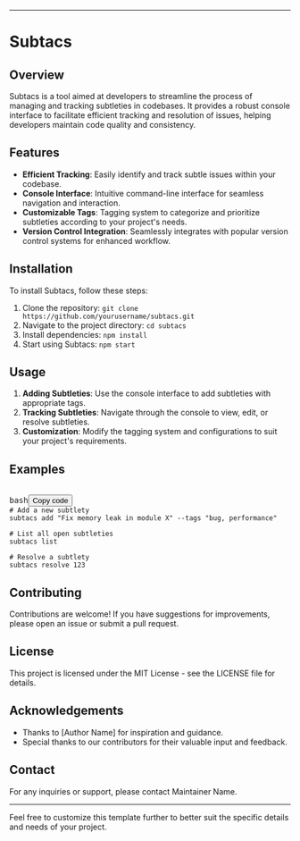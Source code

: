 <hr><h1>Subtacs</h1>
<h2>Overview</h2>

<p>Subtacs is a tool aimed at developers to streamline the process of managing and tracking subtleties in codebases. It provides a robust console interface to facilitate efficient tracking and resolution of issues, helping developers maintain code quality and consistency.
</p>

<h2>Features</h2>

<ul>
<li><strong>Efficient Tracking</strong>: Easily identify and track subtle issues within your codebase.</li>
<li><strong>Console Interface</strong>: Intuitive command-line interface for seamless navigation and interaction.</li>
<li><strong>Customizable Tags</strong>: Tagging system to categorize and prioritize subtleties according to your project's needs.</li>
<li><strong>Version Control Integration</strong>: Seamlessly integrates with popular version control systems for enhanced workflow.</li>
</ul>

<h2>Installation</h2>

<p>To install Subtacs, follow these steps:</p>

<ol>
<li>Clone the repository: <code>git clone https://github.com/yourusername/subtacs.git</code></li><li>Navigate to the project directory: <code>cd subtacs</code></li>
<li>Install dependencies: <code>npm install</code></li><li>Start using Subtacs: <code>npm start</code></li></ol><h2>Usage</h2><ol>
<li><strong>Adding Subtleties</strong>: Use the console interface to add subtleties with appropriate tags.</li>
<li><strong>Tracking Subtleties</strong>: Navigate through the console to view, edit, or resolve subtleties.</li>
<li><strong>Customization</strong>: Modify the tagging system and configurations to suit your project's requirements.</li>
</ol>

<h2>Examples</h2>

<pre><div class="dark bg-gray-950 rounded-md">
<div class="flex items-center relative text-token-text-secondary bg-token-main-surface-secondary px-4 py-2 text-xs font-sans justify-between rounded-t-md"><span>bash</span><span class="" data-state="closed"><button class="flex gap-1 items-center">Copy code</button></span></div><div class="p-4 overflow-y-auto"><code class="!whitespace-pre hljs language-bash"><span class="hljs-comment"># Add a new subtlety</span>
subtacs add <span class="hljs-string">"Fix memory leak in module X"</span> --tags <span class="hljs-string">"bug, performance"</span>

<span class="hljs-comment"># List all open subtleties</span>
subtacs list

<span class="hljs-comment"># Resolve a subtlety</span>
subtacs resolve 123
</code></div></div></pre><h2>Contributing</h2><p>Contributions are welcome! If you have suggestions for improvements, please open an issue or submit a pull request.</p><h2>License</h2><p>This project is licensed under the MIT License - see the <a target="_new">LICENSE</a> file for details.</p><h2>Acknowledgements</h2><ul><li>Thanks to [Author Name] for inspiration and guidance.</li><li>Special thanks to our contributors for their valuable input and feedback.</li></ul><h2>Contact</h2><p>For any inquiries or support, please contact <a target="_new">Maintainer Name</a>.</p><hr><p>Feel free to customize this template further to better suit the specific details and needs of your project.</p>
